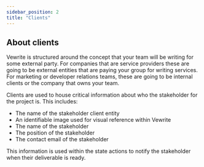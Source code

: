 ```yaml
---
sidebar_position: 2
title: "Clients"
---
```


## About clients

Vewrite is structured around the concept that your team will be writing for some external party. For companies that are service providers these are going to be external entities that are paying your group for writing services. For marketing or developer relations teams, these are going to be internal clients or the company that owns your team.

Clients are used to house critical information about who the stakeholder for the project is. This includes:

- The name of the stakeholder client entity
- An identifiable image used for visual reference within Vewrite
- The name of the stakeholder
- The position of the stakeholder
- The contact email of the stakeholder

This information is used within the state actions to notify the stakeholder when their deliverable is ready.